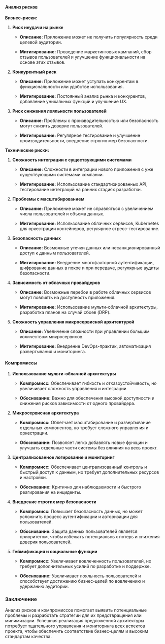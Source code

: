 #### Анализ рисков

**Бизнес-риски:**

1.  **Риск неудачи на рынке**
    
    -   **Описание:** Приложение может не получить популярность среди целевой аудитории.
        
    -   **Митигирование:** Проведение маркетинговых кампаний, сбор отзывов пользователей и улучшение функциональности на основе этих отзывов.
        
2.  **Конкурентный риск**
    
    -   **Описание:** Приложение может уступать конкурентам в функциональности или удобстве использования.
        
    -   **Митигирование:** Постоянный анализ рынка и конкурентов, добавление уникальных функций и улучшение UX.
        
3.  **Риск снижения лояльности пользователей**
    
    -   **Описание:** Проблемы с производительностью или безопасность могут снизить доверие пользователей.
        
    -   **Митигирование:** Регулярное тестирование и улучшение производительности, внедрение строгих мер безопасности.
        

**Технические риски:**

1.  **Сложность интеграции с существующими системами**
    
    -   **Описание:** Сложности в интеграции нового приложения с уже существующими системами компании.
        
    -   **Митигирование:** Использование стандартизированных API, тестирование интеграций на ранних стадиях разработки.
        
2.  **Проблемы с масштабированием**
    
    -   **Описание:** Приложение может не справляться с увеличением числа пользователей и объема данных.
        
    -   **Митигирование:** Использование облачных сервисов, Kubernetes для оркестрации контейнеров, регулярное стресс-тестирование.
        
3.  **Безопасность данных**
    
    -   **Описание:** Возможные утечки данных или несанкционированный доступ к данным пользователей.
        
    -   **Митигирование:** Внедрение многофакторной аутентификации, шифрование данных в покое и при передаче, регулярные аудиты безопасности.
        
4.  **Зависимость от облачных провайдеров**
    
    -   **Описание:** Возможные перебои в работе облачных сервисов могут повлиять на доступность приложения.
        
    -   **Митигирование:** Использование мульти-облачной архитектуры, разработка планов на случай сбоев (DRP).
        
5.  **Сложность управления микросервисной архитектурой**
    
    -   **Описание:** Увеличение сложности при управлении большим количеством микросервисов.
        
    -   **Митигирование:** Внедрение DevOps-практик, автоматизация развертывания и мониторинга.
        

#### Компромиссы
    

1.  **Использование мульти-облачной архитектуры**
    
    -   **Компромисс:** Обеспечивает гибкость и отказоустойчивость, но увеличивает сложность управления и интеграции.
        
    -   **Обоснование:** Важно для обеспечения высокой доступности и снижения рисков зависимости от одного провайдера.
        
2.  **Микросервисная архитектура**
    
    -   **Компромисс:** Облегчает масштабирование и развертывание отдельных компонентов, но требует сложного управления и оркестрации.
        
    -   **Обоснование:** Позволяет легко добавлять новые функции и улучшать отдельные части системы без влияния на весь проект.
        
3.  **Централизованное логирование и мониторинг**
    
    -   **Компромисс:** Обеспечивает централизованный контроль и быстрый доступ к данным, но требует дополнительных ресурсов и настройки.
        
    -   **Обоснование:** Критично для наблюдаемости и быстрого реагирования на инциденты.
        
4.  **Внедрение строгих мер безопасности**
    
    -   **Компромисс:** Повышает безопасность данных, но может усложнить процесс аутентификации и авторизации для пользователей.
        
    -   **Обоснование:** Защита данных пользователей является приоритетом, чтобы избежать потенциальных потерь и снижения доверия пользователей.
        
5.  **Геймификация и социальные функции**
    
    -   **Компромисс:** Увеличивает вовлеченность пользователей, но требует дополнительных усилий по разработке и поддержке.
        
    -   **Обоснование:** Увеличивает лояльность пользователей и способствует достижению бизнес-целей по вовлечению и удержанию аудитории.
        

### Заключение

Анализ рисков и компромиссов помогает выявить потенциальные проблемы и разработать стратегии для их предотвращения или минимизации. Успешная реализация предложенной архитектуры потребует тщательного управления и мониторинга всех аспектов проекта, чтобы обеспечить соответствие бизнес-целям и высоким стандартам качества.
